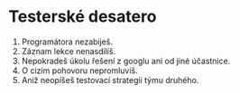 # Testerské desatero


1. Programátora nezabiješ.
1. Záznam lekce nenasdílíš.
1. Nepokradeš úkolu řešení z googlu ani od jiné účastnice.
1. O cizím pohovoru nepromluvíš.
1. Aniž neopíšeš testovací strategii týmu druhého.
